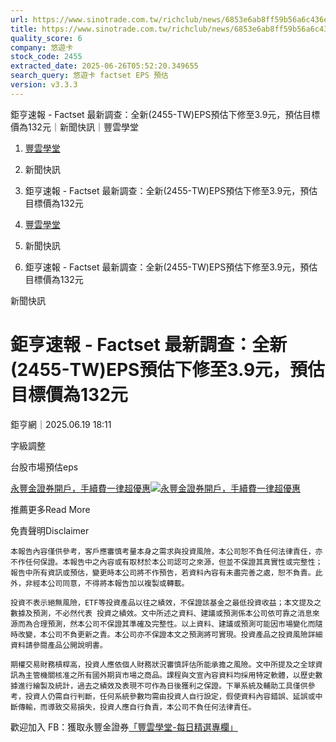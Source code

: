 ```yaml
---
url: https://www.sinotrade.com.tw/richclub/news/6853e6ab8ff59b56a6c436ee
title: https://www.sinotrade.com.tw/richclub/news/6853e6ab8ff59b56a6c436ee
quality_score: 6
company: 悠遊卡
stock_code: 2455
extracted_date: 2025-06-26T05:52:20.349655
search_query: 悠遊卡 factset EPS 預估
version: v3.3.3
---
```


鉅亨速報 - Factset 最新調查：全新(2455-TW)EPS預估下修至3.9元，預估目標價為132元｜新聞快訊｜豐雲學堂

1. [豐雲學堂](https://www.sinotrade.com.tw/richclub)
2. 新聞快訊
3. 鉅亨速報 - Factset 最新調查：全新(2455-TW)EPS預估下修至3.9元，預估目標價為132元

1. [豐雲學堂](https://www.sinotrade.com.tw/richclub)
2. 新聞快訊
3. 鉅亨速報 - Factset 最新調查：全新(2455-TW)EPS預估下修至3.9元，預估目標價為132元

新聞快訊

# 鉅亨速報 - Factset 最新調查：全新(2455-TW)EPS預估下修至3.9元，預估目標價為132元

鉅亨網｜2025.06.19 18:11

字級調整

台股市場預估eps

[永豐金證券開戶，手續費一律超優惠](https://dmp.sinotrade.com.tw/t/rfs)[![永豐金證券開戶，手續費一律超優惠](https://richclub.azureedge.net/banner/67b6f0b48ec738281060dfe7/poster.jpg)](https://dmp.sinotrade.com.tw/t/rfs)

推薦更多Read More

免責聲明Disclaimer

```
本報告內容僅供參考，客戶應審慎考量本身之需求與投資風險，本公司恕不負任何法律責任，亦不作任何保證。本報告中之內容或有取材於本公司認可之來源，但並不保證其真實性或完整性；報告中所有資訊或預估，變更時本公司將不作預告，若資料內容有未盡完善之處，恕不負責。此外，非經本公司同意，不得將本報告加以複製或轉載。
  
投資不表示絕無風險，ETF等投資產品以往之績效，不保證該基金之最低投資收益；本文提及之數據及預測，不必然代表 投資之績效。文中所述之資料、建議或預測係本公司依可靠之消息來源而為合理預測，然本公司不保證其準確及完整性。以上資料、建議或預測可能因市場變化而隨時改變，本公司不負更新之責。本公司亦不保證本文之預測將可實現。投資產品之投資風險詳細資料請參閱產品公開說明書。
    
期權交易財務槓桿高，投資人應依個人財務狀況審慎評估所能承擔之風險。文中所提及之全球資訊為主管機關核准之所有國外期貨市場之商品。課程與文宣內容資料均採用特定軟體，以歷史數據進行繪製及統計，過去之績效及表現不可作為日後獲利之保證。下單系統及輔助工具僅供參考，投資人仍需自行判斷，任何系統參數均需由投資人自行設定，假使資料內容錯誤、延誤或中斷傳輸，而導致交易損失，投資人應自行負責，本公司不負任何法律責任。
```

歡迎加入 FB：獲取永豐金證券[「豐雲學堂-每日精選專欄」](https://www.facebook.com/SinoPacSecurities/)